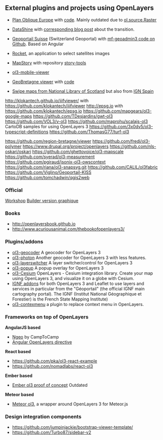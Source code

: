 ## External plugins and projects using OpenLayers

* [Plan Oblique Europe](http://buddebej.de/planobliqueeurope/) with [code](https://github.com/buddebej/ol3-dem). Mainly outdated due to [ol.source.Raster](http://openlayers.org/en/v3.9.0/examples/shaded-relief.html)
* [DataShine](http://datashine.org.uk) with [corresponding blog post](http://oobrien.com/2014/09/openlayers-3/) about the transition.
* [Geoportail Suisse](http://map.geo.admin.ch) (Switzerland Geoportal) with [mf-geoadmin3 code on Github](https://github.com/geoadmin/mf-geoadmin3). Based on Angular
* [Rocket](http://mapshup.com/projects/rocket/), an application to select satellites images
* [MapStory](http://mapstory.org/) with repository [story-tools](https://github.com/MapStory/story-tools)
* [ol3-mobile-viewer](https://github.com/sourcepole/ol3-mobile-viewer)
* [GeoBretagne viewer](http://kartenn.region-bretagne.fr/mviewer/) with [code](https://github.com/geobretagne/mviewer)

* [Swipe maps from National Library of Scotland](http://maps.nls.uk/geo/explore/sidebysideswipe.cfm#zoom=5&lat=56.0000&lon=-4.0000&layers=1&right=BingHyb) but also from [IGN Spain](http://www.ign.es/web/mapasantiguos/swipemap.html#map=14/-408575.03/4926060.72/0)

http://klokantech.github.io/iiifviewer/ with https://github.com/klokantech/iiifviewer
http://epsg.io with https://github.com/klokantech/epsg.io
https://github.com/mapgears/ol3-google-maps
https://github.com/TDesjardins/gwt-ol3
https://github.com/VOL3/v-ol3
https://github.com/maprohu/scalajs-ol3
CartoDB samples for using OpenLayers 3
https://github.com/3x0dv5/ol3-typescript-definitions
https://github.com/ThomasG77/turf-ol3

https://github.com/region-bretagne/viewer
https://github.com/fredj/ol3-polymer
https://www.drupal.org/project/openlayers
https://github.com/nls-oskari/oskari
https://github.com/ghettovoice/ol3-mapscale
https://github.com/syerad/ol3-measurement
https://github.com/pgiraud/jsonix-ol3-owscontext
https://github.com/riana/ol3-snapsvg.git
https://github.com/CALIL/ol3fabric
https://github.com/Viglino/Geoportail-KISS
https://github.com/tomchadwin/qgis2web

### Official

[Workshop](http://openlayers.org/workshop/)
[Builder version graphique](https://github.com/openlayers/builder)

### Books

* http://openlayersbook.github.io
* http://www.acuriousanimal.com/thebookofopenlayers3/

### Plugins/addons

* [ol3-geocoder](https://github.com/jonataswalker/ol3-geocoder) A geocoder for OpenLayers 3
* [ol3-photon](https://github.com/webgeodatavore/ol3-photon) Another geocoder for OpenLayers 3 with less features.
* [ol3-layerswitcher](https://github.com/walkermatt/ol3-layerswitcher) A layer switcher/control for OpenLayers 3
* [ol3-popup](https://github.com/walkermatt/ol3-layerswitcher) A popup overlay for OpenLayers 3
* [ol3-Cesium](http://openlayers.org/ol3-cesium/) OpenLayers - Cesium integration library. Create your map using OpenLayers 3, and visualize it on a globe with Cesium.
* [IGNF addons](https://github.com/IGNF/evolution-apigeoportail) for both OpenLayers 3 and Leaflet to use layers and services in particular from the "Géoportail" (the official IGNF main cartography portal). The IGNF (Institut National Géographique et Forestier) is the French State Mapping Institute)
* [ol3-contexmenu](https://github.com/jonataswalker/ol3-contextmenu) a plugin to replace context menu in OpenLayers.

### Frameworks on top of OpenLayers

**AngularJS based**

* [Ngeo](https://github.com/camptocamp/ngeo) by CampToCamp
* [Angular OpenLayers directive](https://github.com/tombatossals/angular-openlayers-directive)

**React based**

* https://github.com/pka/ol3-react-example
* https://github.com/nomadlabs/react-ol3

**Ember based**

* [Ember ol3 proof of concept](https://github.com/bartvde/ol3-ember) Outdated

**Meteor based**

* [Meteor ol3](https://github.com/MasterAM/meteor-ol3), a wrapper around OpenLayers 3 for Meteor.js

### Design integration components

* https://github.com/jumpinjackie/bootstrap-viewer-template/
* https://github.com/Turbo87/sidebar-v2